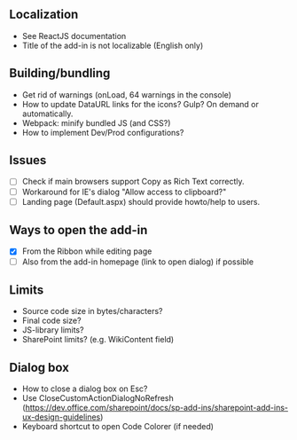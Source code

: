 ## Localization
- See ReactJS documentation
- Title of the add-in is not localizable (English only)

## Building/bundling
- Get rid of warnings (onLoad, 64 warnings in the console)
- How to update DataURL links for the icons? Gulp? On demand or automatically.
- Webpack: minify bundled JS (and CSS?)
- How to implement Dev/Prod configurations?

## Issues
- [ ] Check if main browsers support Copy as Rich Text correctly.
- [ ] Workaround for IE's dialog "Allow access to clipboard?"
- [ ] Landing page (Default.aspx) should provide howto/help to users.

## Ways to open the add-in
- [x] From the Ribbon while editing page
- [ ] Also from the add-in homepage (link to open dialog) if possible

## Limits
- Source code size in bytes/characters?
- Final code size?
- JS-library limits?
- SharePoint limits? (e.g. WikiContent field)

## Dialog box
- How to close a dialog box on Esc?
- Use CloseCustomActionDialogNoRefresh (https://dev.office.com/sharepoint/docs/sp-add-ins/sharepoint-add-ins-ux-design-guidelines)
- Keyboard shortcut to open Code Colorer (if needed)
